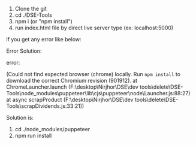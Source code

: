 
1. Clone the git
2. cd ./DSE-Tools
3. npm i (or "npm install")
4. run index.html file by direct live server type (ex: localhost:5000) 

if you get any error like below: 

Error Solution: 

error:

(Could not find expected browser (chrome) locally. Run `npm install` to download the correct Chromium revision (901912).
    at ChromeLauncher.launch (F:\desktop\Nirjhor\DSE\dev tools\delete\DSE-Tools\node_modules\puppeteer\lib\cjs\puppeteer\node\Launcher.js:88:27)    
    at async scrapProduct (F:\desktop\Nirjhor\DSE\dev tools\delete\DSE-Tools\scrapDividends.js:33:21))

Solution is:
    
1. cd ./node_modules/puppeteer
2. npm run install
